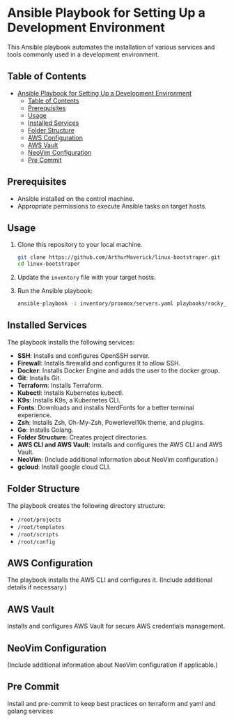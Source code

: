 
# Ansible Playbook for Setting Up a Development Environment

This Ansible playbook automates the installation of various services and tools commonly used in a development environment.

## Table of Contents

- [Ansible Playbook for Setting Up a Development Environment](#ansible-playbook-for-setting-up-a-development-environment)
  - [Table of Contents](#table-of-contents)
  - [Prerequisites](#prerequisites)
  - [Usage](#usage)
  - [Installed Services](#installed-services)
  - [Folder Structure](#folder-structure)
  - [AWS Configuration](#aws-configuration)
  - [AWS Vault](#aws-vault)
  - [NeoVim Configuration](#neovim-configuration)
  - [Pre Commit](#pre-commit)

## Prerequisites

- Ansible installed on the control machine.
- Appropriate permissions to execute Ansible tasks on target hosts.

## Usage

1. Clone this repository to your local machine.
   ```bash
   git clone https://github.com/ArthurMaverick/linux-bootstraper.git
   cd linux-bootstraper
   ```

2. Update the `inventory` file with your target hosts.

3. Run the Ansible playbook:
   ```bash
   ansible-playbook -i inventory/proxmox/servers.yaml playbooks/rocky_bootstrap.yaml -v
   ```


## Installed Services

The playbook installs the following services:

- **SSH**: Installs and configures OpenSSH server.
- **Firewall**: Installs firewalld and configures it to allow SSH.
- **Docker**: Installs Docker Engine and adds the user to the docker group.
- **Git**: Installs Git.
- **Terraform**: Installs Terraform.
- **Kubectl**: Installs Kubernetes kubectl.
- **K9s**: Installs K9s, a Kubernetes CLI.
- **Fonts**: Downloads and installs NerdFonts for a better terminal experience.
- **Zsh**: Installs Zsh, Oh-My-Zsh, Powerlevel10k theme, and plugins.
- **Go**: Installs Golang.
- **Folder Structure**: Creates project directories.
- **AWS CLI and AWS Vault**: Installs and configures the AWS CLI and AWS Vault.
- **NeoVim**: (Include additional information about NeoVim configuration.)
- **gcloud**: Install google cloud CLI.

## Folder Structure

The playbook creates the following directory structure:

- `/root/projects`
- `/root/templates`
- `/root/scripts`
- `/root/config`

## AWS Configuration

The playbook installs the AWS CLI and configures it. (Include additional details if necessary.)

## AWS Vault

Installs and configures AWS Vault for secure AWS credentials management.

## NeoVim Configuration

(Include additional information about NeoVim configuration if applicable.)

## Pre Commit
Install and pre-commit to keep best practices on terraform and yaml and golang services
